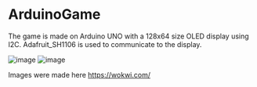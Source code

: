 # ArduinoGame

The game is made on Arduino UNO with a 128x64 size OLED display using I2C.
Adafruit_SH1106 is used to communicate to the display.


![image](https://github.com/ddimos/ArduinoGame/assets/43299351/c090ec7c-8bfa-462c-a197-dbf7a9268e26)
![image](https://github.com/ddimos/ArduinoGame/assets/43299351/ad57df20-2a48-4f4e-9c63-b6558c4d64fd)

Images were made here https://wokwi.com/
